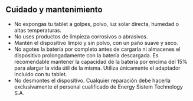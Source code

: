 ## Cuidado y mantenimiento

* No expongas tu tablet a golpes, polvo, luz solar directa, humedad o altas temperaturas.
* No uses productos de limpieza corrosivos o abrasivos.
* Mantén el dispositivo limpio y sin polvo, con un paño suave y seco.
* No agotes la batería por completo antes de cargarla ni almacenes el dispositivo prolongadamente con la batería descargada. Es recomendable mantener la capacidad de la batería por encima del 15% para alargar la vida útil de la misma. Utiliza únicamente el adaptador incluido con tu tablet.
* No desmontes el dispositivo. Cualquier reparación debe hacerla exclusivamente el personal cualificado de Energy Sistem Technology S.A.
